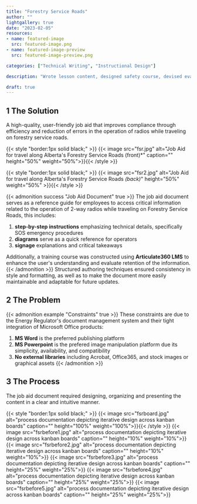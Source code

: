 ```yaml
---
title: "Forestry Service Roads"
author: ""
lightgallery: true
date: "2023-02-05"
resources:
- name: featured-image
  src: featured-image.png
- name: featured-image-preview
  src: featured-image-preview.png

categories: ["Technical Writing", "Instructional Design"]

description: "Wrote lesson content, designed safety course, devised evaluation criteria, drafted policy, and created reference materials for traveling on Alberta's forestry service roads (FSRs)"

draft: true
---
```

<!--more-->

## 1 The Solution
A high-quality, user-friendly job aid that improves compliance through efficiency and reduction of errors in the operation of radios while traveling on forestry service roads.

{{< style "border:1px solid black;" >}}
{{< image src="fsr.jpg" alt="Job Aid for travel along Alberta's Forestry Service Roads (front)*" caption="" height="50%" weight="50%">}}{{< /style >}}

{{< style "border:1px solid black;" >}}
{{< image src="fsr2.jpg" alt="Job Aid for travel along Alberta's Forestry Service Roads *(back)*" height="50%" weight="50%" >}}{{< /style >}}

{{< admonition success "Job Aid Document" true >}} 
The job aid document serves as a reference guide for employees to access critical information related to the operation of 2-way radios while traveling on Forestry Service Roads, this includes:
1. **step-by-step instructions** emphasizing technical details, specifically SOS emergency procedures
1. **diagrams** serve as a quick reference for operators 
1. **signage** explanations and critical takeaways


Additionally, a training course was constructed using **Articulate360 LMS** to enhance the user's understanding and evaluate retention of the information.
{{< /admonition >}}
Structured authoring techniques ensured consistency in style and formatting, as well as to make the document more easily maintainable and adaptable for future updates.

## 2 The Problem

{{< admonition example "Constraints" true >}}
These constraints are due to the Energy Regulator's document management system and their tight integration of Microsoft Office products:
1. **MS Word** is the preferred publishing platform 
1. **MS Powerpoint** is the prefered image manipulation platform due its simplicity, availability, and compatibility
1. **No external libraries** including Acrobat, Office365, and stock images or graphical assets
{{< /admonition >}}

## 3 The Process
The job aid document required designing, organizing and presenting the content in a clear and intuitive manner. 

{{< style "border:1px solid black;" >}}
{{< image src="fsrboard.jpg" alt="process documentation depicting iterative design across kanban boards" caption="" height="100%" weight="100%">}}{{< /style >}}
{{< image src="fsrbefore1.jpg" alt="process documentation depicting iterative design across kanban boards" caption="" height="10%" weight="10%">}}{{< image src="fsrbefore2.jpg" alt="process documentation depicting iterative design across kanban boards" caption="" height="10%" weight="10%">}}
{{< image src="fsrbefore3.jpg" alt="process documentation depicting iterative design across kanban boards" caption="" height="25%" weight="25%">}}
{{< image src="fsrbefore4.jpg" alt="process documentation depicting iterative design across kanban boards" caption="" height="25%" weight="25%">}}
{{< image src="fsrbefore5.jpg" alt="process documentation depicting iterative design across kanban boards" caption="" height="25%" weight="25%">}}
